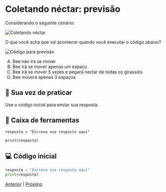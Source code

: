 
# Coletando néctar: previsão

Considerando o seguinte cenário:

![Coletando néctar](cenario_01.png "Coletando néctar")

O que você acha que vai acontecer quando você executar o código abaixo?

![Código para previsão](codigo_para_previsao.png "Código para previsão")

<!-- para a lista ser A, B, C, D -->
<style type="text/css">
    ol { list-style-type: upper-alpha; }
</style>

1) Bee não irá se mover
1) Bee irá se mover apenas um espaço
1) Bee irá se mover 5 vezes e pegará nectar de todas os girassóis
1) Bee moverá apenas 3 espaços


## 🐝 Sua vez de praticar

Use o código inicial para enviar sua resposta.


## 🧰 Caixa de ferramentas

`resposta = "Escreva sua resposta aqui"`

`print(resposta)`


## 💻 Código inicial

```python
resposta = "Escreva sua resposta aqui"
print(resposta)
```


[Anterior](../fase01/README.md) | [Próximo](../fase03/README.md)
